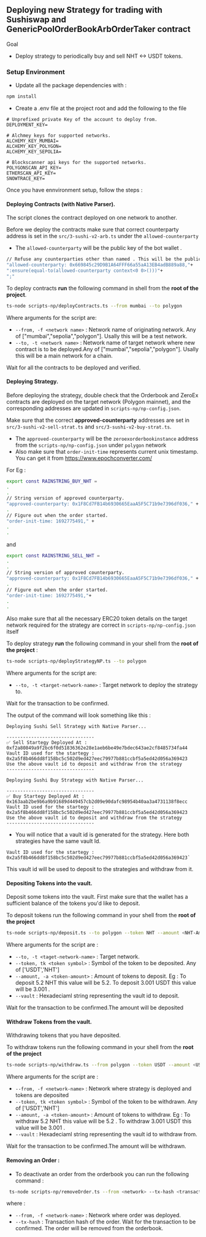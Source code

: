 ## Deploying new Strategy for trading with Sushiswap and GenericPoolOrderBookArbOrderTaker contract
Goal
- Deploy strategy to periodically buy and sell NHT <-> USDT tokens. 
### Setup Environment
- Update all the package dependencies with : 
```sh
npm install 
```
- Create a .env file at the project root and add the following to the file 
``` 
# Unprefixed private Key of the account to deploy from. 
DEPLOYMENT_KEY=  

# Alchmey keys for supported networks.
ALCHEMY_KEY_MUMBAI=
ALCHEMY_KEY_POLYGON=
ALCHEMY_KEY_SEPOLIA= 

# Blockscanner api keys for the supported networks.
POLYGONSCAN_API_KEY=
ETHERSCAN_API_KEY=
SNOWTRACE_KEY= 
```

Once you have ennvironment setup, follow the steps : 

#### Deploying Contracts (with Native Parser).

The script clones the contract deployed on one network to another. 

Before we deploy the contracts make sure that correct counterparty address is set in the `src/3-sushi-v2-arb.ts` under the `allowed-counterparty` 
- The `allowed-counterparty` will be the public key of the bot wallet . 
```sh
// Refuse any counterparties other than named . This will be the public key of the bot wallet.
"allowed-counterparty: 0x669845c29D9B1A64FFF66a55aA13EB4adB889a88,"+
":ensure(equal-to(allowed-counterparty context<0 0>()))"+
";"
```

To deploy contracts **run** the following command in shell from the **root of the project**.

```sh
ts-node scripts-np/deployContracts.ts --from mumbai --to polygon
```
Where arguments for the script are:

- `--from, -f <network name>` : Network name of originating network. Any of ["mumbai","sepolia","polygon"]. Usally this will be a test network.
- `--to, -t <network name>` : Network name of target network where new contract is to be deployed.Any of ["mumbai","sepolia","polygon"]. Usally this will be a main network for a chain.

Wait for all the contracts to be deployed and verified.

#### Deploying Strategy.

Before deploying the strategy, double check that the Orderbook and ZeroEx contracts are deployed on the target network (Polygon mainnet), and the corresponding addresses are updated in `scripts-np/np-config.json`.

Make sure that the correct **approved-counterparty** addresses are set in `src/3-sushi-v2-sell-strat.ts` and `src/3-sushi-v2-buy-strat.ts`. 
- The `approved-counterparty` will be the `zeroexorderbookinstance` address from the `scripts-np/np-config.json` under `polygon` network
- Also make sure that `order-init-time` represents current unix timestamp. You can get it from https://www.epochconverter.com/

For Eg : 
```sh
export const RAINSTRING_BUY_NHT = 
.
.
// String version of approved counterparty.
"approved-counterparty: 0x1F8Cd7FB14b6930665EaaA5F5C71b9e7396df036," +
.
// Figure out when the order started.
"order-init-time: 1692775491," +
.
.
```
and 
```sh
export const RAINSTRING_SELL_NHT = 
.
.
// String version of approved counterparty.
"approved-counterparty: 0x1F8Cd7FB14b6930665EaaA5F5C71b9e7396df036," +
.
// Figure out when the order started.
"order-init-time: 1692775491,"+
.
.
```
Also make sure that all the necessary ERC20 token details on the target network required for the strategy are correct in `scripts-np/np-config.json` itself

To deploy strategy **run** the following command in your shell from the **root of the project** :

```sh
ts-node scripts-np/deployStrategyNP.ts --to polygon 
```

Where arguments for the script are:

- `--to, -t <target-network-name>` : Target network to deploy the strategy to.

Wait for the transaction to be confirmed. 

The output of the command will look something like this : 
```
Deploying Sushi Sell Strategy with Native Parser...

--------------------------------
✅ Sell Startegy Deployed At : 0xf2a80849a9f2bc6f0d51836362e28e1aeb6be49e7bdec643ae2cf8485734fa44
Vault ID used for the startegy : 0x2a5f8b466dd8f158bc5c502d9ed427eec79977b881ccbf5a5ed42d056a369423
Use the above vault id to deposit and withdraw from the strategy
--------------------------------

Deploying Sushi Buy Strategy with Native Parser...

--------------------------------
✅ Buy Startegy Deployed At : 0x163aab2be9b6a9b91689d449457cb2d09e90dafc98954b40aa3a4731138f8ecc
Vault ID used for the startegy : 0x2a5f8b466dd8f158bc5c502d9ed427eec79977b881ccbf5a5ed42d056a369423
Use the above vault id to deposit and withdraw from the strategy
--------------------------------
```
- You will notice that a vault id is generated for the strategy. Here both strategies have the same vault Id.
```
Vault ID used for the startegy : 0x2a5f8b466dd8f158bc5c502d9ed427eec79977b881ccbf5a5ed42d056a369423` 
``` 
This vault id will be used to deposit to the strategies and withdraw from it. 

#### Depositing Tokens into the vault.

Deposit some tokens into the vault. First make sure that the wallet has a sufficient balance of the tokens you'd like to deposit.

To deposit tokens run the following command in your shell from the **root of the project**

```sh
ts-node scripts-np/deposit.ts --to polygon --token NHT --amount <NHT-Amount> --vault <hex-string>
```

Where arguments for the script are :

- `--to, -t <taget-network-name>` : Target network.
- `--token, tk <token symbol>` : Symbol of the token to be deposited. Any of ['USDT','NHT']
- `--amount, -a <token-amount>` : Amount of tokens to deposit. Eg : To deposit 5.2 NHT this value will be 5.2. To deposit 3.001 USDT this value will be 3.001 . 
- `--vault` : Hexadeciaml string representing the vault id to deposit. 

Wait for the transaction to be confirmed.The amount will be deposited 

#### Withdraw Tokens from the vault.

Withdrawing tokens that you have deposited.

To withdraw tokens run the following command in your shell from the **root of the project**

```sh
ts-node scripts-np/withdraw.ts --from polygon --token USDT --amount <USDT-Amount> --vault <hex-string>
```

Where arguments for the script are :

- `--from, -f <network-name>` : Network where strategy is deployed and tokens are deposited
- `--token, tk <token symbol>` : Symbol of the token to be withdrawn. Any of ['USDT','NHT']
- `--amount, -a <token-amount>` : Amount of tokens to withdraw. Eg : To withdraw 5.2 NHT this value will be 5.2 . To withdraw 3.001 USDT this value will be 3.001 .
- `--vault` : Hexadeciaml string representing the vault id to withdraw from. 

Wait for the transaction to be confirmed.The amount will be withdrawn.  

#### Removing an Order : 
- To deactivate an order from the orderbook you can run the following command : 
```sh
 ts-node scripts-np/removeOrder.ts --from <network> --tx-hash <transaction-hash>
``` 
where : 
- `--from, -f <network-name>` : Network where order was deployed.
- `--tx-hash` : Transaction hash of the order. 
Wait for the transaction to be confirmed. The order will be removed from the orderbook. 


